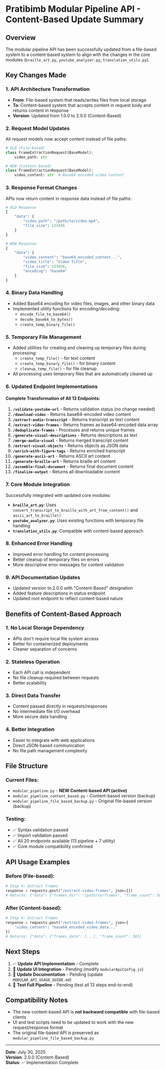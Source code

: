 # Pratibimb Modular Pipeline API - Content-Based Update Summary

## Overview
The modular pipeline API has been successfully updated from a file-based system to a content-based system to align with the changes in the core modules (`braille_art.py`, `youtube_analyzer.py`, `translation_utils.py`).

## Key Changes Made

### 1. API Architecture Transformation
- **From**: File-based system that reads/writes files from local storage
- **To**: Content-based system that accepts content in request body and returns content in response
- **Version**: Updated from 1.0.0 to 2.0.0 (Content-Based)

### 2. Request Model Updates
All request models now accept content instead of file paths:

```python
# OLD (File-based)
class FrameExtractionRequest(BaseModel):
    video_path: str

# NEW (Content-based)
class FrameExtractionRequest(BaseModel):
    video_content: str  # Base64 encoded video content
```

### 3. Response Format Changes
APIs now return content in response data instead of file paths:

```python
# OLD Response
{
    "data": {
        "video_path": "/path/to/video.mp4",
        "file_size": 123456
    }
}

# NEW Response
{
    "data": {
        "video_content": "base64_encoded_content...",
        "video_title": "Video Title",
        "file_size": 123456,
        "encoding": "base64"
    }
}
```

### 4. Binary Data Handling
- Added Base64 encoding for video files, images, and other binary data
- Implemented utility functions for encoding/decoding:
  - `encode_file_to_base64()`
  - `decode_base64_to_bytes()`
  - `create_temp_binary_file()`

### 5. Temporary File Management
- Added utilities for creating and cleaning up temporary files during processing:
  - `create_temp_file()` - for text content
  - `create_temp_binary_file()` - for binary content
  - `cleanup_temp_file()` - for file cleanup
- All processing uses temporary files that are automatically cleaned up

### 6. Updated Endpoint Implementations

#### Complete Transformation of All 13 Endpoints:

1. **`/validate-youtube-url`** - Returns validation status (no change needed)
2. **`/download-video`** - Returns base64-encoded video content
3. **`/extract-audio-transcript`** - Returns transcript as text content
4. **`/extract-video-frames`** - Returns frames as base64-encoded data array
5. **`/deduplicate-frames`** - Processes and returns unique frames
6. **`/generate-visual-descriptions`** - Returns descriptions as text
7. **`/merge-audio-visual`** - Returns merged transcript content
8. **`/extract-visual-objects`** - Returns objects as JSON data
9. **`/enrich-with-figure-tags`** - Returns enriched transcript
10. **`/generate-ascii-art`** - Returns ASCII art content
11. **`/generate-braille-art`** - Returns braille art content
12. **`/assemble-final-document`** - Returns final document content
13. **`/finalize-output`** - Returns all downloadable content

### 7. Core Module Integration
Successfully integrated with updated core modules:

- **`braille_art.py`**: Uses `convert_transcript_to_braille_with_art_from_content()` and `ascii_art_to_braille()`
- **`youtube_analyzer.py`**: Uses existing functions with temporary file handling
- **`translation_utils.py`**: Compatible with content-based approach

### 8. Enhanced Error Handling
- Improved error handling for content processing
- Better cleanup of temporary files on errors
- More descriptive error messages for content validation

### 9. API Documentation Updates
- Updated version to 2.0.0 with "Content-Based" designation
- Added feature descriptions in status endpoint
- Updated root endpoint to reflect content-based nature

## Benefits of Content-Based Approach

### 1. **No Local Storage Dependency**
- APIs don't require local file system access
- Better for containerized deployments
- Cleaner separation of concerns

### 2. **Stateless Operation**
- Each API call is independent
- No file cleanup required between requests
- Better scalability

### 3. **Direct Data Transfer**
- Content passed directly in requests/responses
- No intermediate file I/O overhead
- More secure data handling

### 4. **Better Integration**
- Easier to integrate with web applications
- Direct JSON-based communication
- No file path management complexity

## File Structure

### Current Files:
- `modular_pipeline.py` - **NEW Content-based API (active)**
- `modular_pipeline_content_based.py` - Content-based version (backup)
- `modular_pipeline_file_based_backup.py` - Original file-based version (backup)

### Testing:
- ✅ Syntax validation passed
- ✅ Import validation passed  
- ✅ All 20 endpoints available (13 pipeline + 7 utility)
- ✅ Core module compatibility confirmed

## API Usage Examples

### Before (File-based):
```python
# Step 4: Extract frames
response = requests.post("/extract-video-frames", json={})
# Returns: {"data": {"frames_dir": "/path/to/frames", "frame_count": 50}}
```

### After (Content-based):
```python
# Step 4: Extract frames
response = requests.post("/extract-video-frames", json={
    "video_content": "base64_encoded_video_data..."
})
# Returns: {"data": {"frames_data": [...], "frame_count": 50}}
```

## Next Steps
1. ✅ **Update API Implementation** - Complete
2. 🔄 **Update UI Integration** - Pending (modify `modularApiConfig.js`)
3. 🔄 **Update Documentation** - Pending (update `MODULAR_API_USAGE_GUIDE.md`)
4. 🔄 **Test Full Pipeline** - Pending (test all 13 steps end-to-end)

## Compatibility Notes
- The new content-based API is **not backward compatible** with file-based clients
- UI and test scripts need to be updated to work with the new request/response format
- The original file-based API is preserved as `modular_pipeline_file_based_backup.py`

---

**Date**: July 30, 2025  
**Version**: 2.0.0 (Content-Based)  
**Status**: ✅ Implementation Complete
